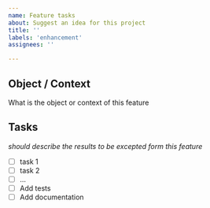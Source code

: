 ```yaml
---
name: Feature tasks
about: Suggest an idea for this project
title: ''
labels: 'enhancement'
assignees: ''

---
```


## Object / Context
What is the object or context of this feature

## Tasks
_should describe the results to be excepted form this feature_
- [ ] task 1
- [ ] task 2
- [ ] ...
- [ ] Add tests
- [ ] Add documentation
